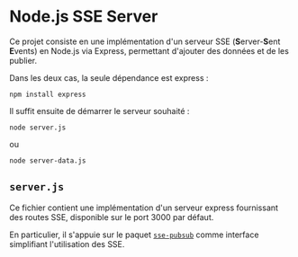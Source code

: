 # Node.js SSE Server

Ce projet consiste en une implémentation d'un serveur SSE
(**S**erver-**S**ent **E**vents) en Node.js via Express,
permettant d'ajouter des données et de les publier.

Dans les deux cas, la seule dépendance est express :

```console
npm install express
```

Il suffit ensuite de démarrer le serveur souhaité :

```console
node server.js
```

ou

```console
node server-data.js
```

## `server.js`

Ce fichier contient une implémentation d'un serveur express
fournissant des routes SSE, disponible sur le port 3000 par défaut.

En particulier, il s'appuie sur le paquet
[`sse-pubsub`](https://www.npmjs.com/package/sse-pubsub)
comme interface simplifiant l'utilisation des SSE.
